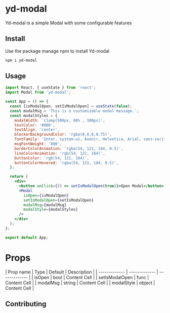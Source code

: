 # yd-modal

Yd-modal is a simple Modal with some configurable features
 
 ## Install

 Use the package manage npm to install Yd-modal

```bash
npm i yd-modal
```

## Usage

```jsx
import React, { useState } from 'react';
import Modal from 'yd-modal';

const App = () => {
  const [isModalOpen, setIsModalOpen] = useState(false);
  const modalMsg = 'This is a customizable modal message.';
  const modalStyles = {
    modalWidth: 'clamp(500px, 90% , 100px)',
    textColor: '#000',
    textAlign: 'center',
    blockerBackgroundColor: 'rgba(0,0,0,0.75)',
    fontFamily: 'Inter, system-ui, Avenir, Helvetica, Arial, sans-serif',
    msgFontWeight: '800',
    borderColorAnimation: 'rgba(54, 121, 184, 0.5)',
    lineColorAnimation: 'rgb(54, 121, 184)',
    buttonColor: 'rgb(54, 121, 184)',
    buttonColorHovered: 'rgba(54, 121, 184, 0.5)',
  };

  return (
    <div>
      <button onClick={() => setIsModalOpen(true)}>Open Modal</button>
      <Modal
        isOpen={isModalOpen}
        setIsModalOpen={setIsModalOpen}
        modalMsg={modalMsg}
        modalStyle={modalStyles}
      />
    </div>
  );
};

export default App;

```

# Props

| Prop name | Type | Default | Description |
| ------------- | ------------- | ------------- |
| isOpen  | bool  | Content Cell  |
| setIsModalOpen   | func  | Content Cell  |
| modalMsg  | string  | Content Cell  |
| modalStyle   | object  | Content Cell  |


## Contributing